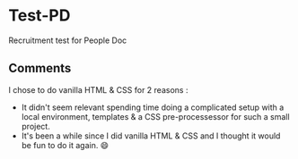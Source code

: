 # Test-PD
Recruitment test for People Doc

## Comments
I chose to do vanilla HTML & CSS for 2 reasons :

- It didn't seem relevant spending time doing a complicated setup with a local environment, templates & a CSS pre-processessor for such a small project.
- It's been a while since I did vanilla HTML & CSS and I thought it would be fun to do it again. 😄
